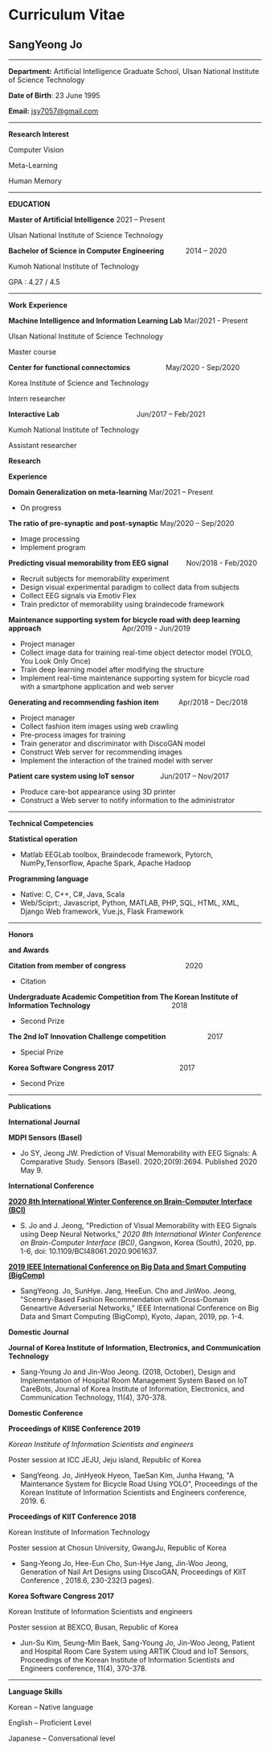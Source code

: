 # Curriculum Vitae

## SangYeong **Jo**

---

**Department:** Artificial Intelligence Graduate School, Ulsan National Institute of Science Technology

**Date of Birth**: 23 June 1995

**Email:** jsy7057@gmail.com

---

**Research Interest**

Computer Vision

Meta-Learning

Human Memory

---

**EDUCATION**

**Master of Artificial Intelligence**                                   2021 – Present

Ulsan National Institute of Science Technology

**Bachelor of Science in Computer Engineering**           2014 – 2020

Kumoh National Institute of Technology

GPA : 4.27 / 4.5

---

**Work** **Experience**

**Machine Intelligence and Information Learning Lab** Mar/2021  - Present

Ulsan National Institute of Science Technology

Master course

**Center for functional connectomics**                            May/2020 - Sep/2020

Korea Institute of Science and Technology

Intern researcher

**Interactive Lab**                                                              Jun/2017 – Feb/2021

Kumoh National Institute of Technology

Assistant researcher

**Research**

**Experience**

**Domain Generalization on meta-learning**                   Mar/2021 – Present

- On progress

**The ratio of pre-synaptic and post-synaptic**               May/2020 – Sep/2020

- Image processing
- Implement program

**Predicting visual memorability from EEG signal**         Nov/2018 - Feb/2020

- Recruit subjects for memorability experiment
- Design visual experimental paradigm to collect data from subjects
- Collect EEG signals via Emotiv Flex
- Train predictor of memorability using braindecode framework

**Maintenance supporting system for bicycle road with deep learning approach**                                                                        Apr/2019 - Jun/2019

- Project manager
- Collect image data for training real-time object detector model (YOLO, You Look Only Once)
- Train deep learning model after modifying the structure
- Implement real-time maintenance supporting system for bicycle road with a smartphone application and web server

**Generating and recommending fashion item**              Apr/2018 – Dec/2018

- Project manager
- Collect fashion item images using web crawling
- Pre-process images for training
- Train generator and discriminator with DiscoGAN model
- Construct Web server for recommending images
- Implement the interaction of the trained model with server

**Patient care system using IoT sensor**                           Jun/2017 – Nov/2017

- Produce care-bot appearance using 3D printer
- Construct a Web server to notify information to the administrator

---

**Technical Competencies**

**Statistical operation**

- Matlab EEGLab toolbox, Braindecode framework, Pytorch, NumPy,Tensorflow, Apache Spark, Apache Hadoop

**Programming language**

- Native: C, C++, C#, Java, Scala
- Web/Sciprt:, Javascript, Python, MATLAB, PHP, SQL, HTML, XML, Django Web framework, Vue.js, Flask Framework

---

**Honors**

**and Awards**

**Citation from member of congress**                                              2020

- Citation

**Undergraduate Academic Competition from The Korean Institute of Information Technology**                                                                2018

- Second Prize

**The 2nd IoT Innovation Challenge competition**                           2017

- Special Prize

**Korea Software Congress 2017**                                                       2017

- Second Prize

---

**Publications**

**International Journal**

**MDPI Sensors (Basel)**

- Jo SY, Jeong JW. Prediction of Visual Memorability with EEG Signals: A Comparative Study. Sensors (Basel). 2020;20(9):2694. Published 2020 May 9.

**International Conference**

**[2020 8th International Winter Conference on Brain-Computer Interface (BCI)](https://ieeexplore.ieee.org/xpl/conhome/9046668/proceeding)**

- S. Jo and J. Jeong, "Prediction of Visual Memorability with EEG Signals using Deep Neural Networks," *2020 8th International Winter Conference on Brain-Computer Interface (BCI)*, Gangwon, Korea (South), 2020, pp. 1-6, doi: 10.1109/BCI48061.2020.9061637.

**[2019 IEEE International Conference on Big Data and Smart Computing (BigComp)](https://ieeexplore.ieee.org/xpl/conhome/8671661/proceeding)**

- SangYeong. Jo, SunHye. Jang, HeeEun. Cho and JinWoo. Jeong, "Scenery-Based Fashion Recommendation with Cross-Domain Geneartive Adverserial Networks," IEEE International Conference on Big Data and Smart Computing (BigComp), Kyoto, Japan, 2019, pp. 1-4.

**Domestic Journal**

**Journal of Korea Institute of Information, Electronics, and Communication Technology**

- Sang-Young Jo and Jin-Woo Jeong. (2018, October), Design and Implementation of Hospital Room Management System Based on IoT CareBots, Journal of Korea Institute of Information, Electronics, and Communication Technology, 11(4), 370-378.

**Domestic Conference**

**Proceedings of KIISE Conference 2019**

*Korean Institute of Information Scientists and engineers*

Poster session at ICC JEJU, Jeju island, Republic of Korea

- SangYeong. Jo, JinHyeok Hyeon, TaeSan Kim, Junha Hwang, "A Maintenance System for Bicycle Road Using YOLO", Proceedings of the Korean Institute of Information Scientists and Engineers conference, 2019. 6.

**Proceedings of KIIT Conference 2018**

Korean Institute of Information Technology

Poster session at Chosun University, GwangJu, Republic of Korea

- Sang-Yeong Jo, Hee-Eun Cho, Sun-Hye Jang, Jin-Woo Jeong, Generation of Nail Art Designs using DiscoGAN, Proceedings of KIIT Conference , 2018.6, 230-232(3 pages).

**Korea Software Congress 2017**

Korean Institute of Information Scientists and engineers

Poster session at BEXCO, Busan, Republic of Korea

- Jun-Su Kim, Seung-Min Baek, Sang-Young Jo, Jin-Woo Jeong, Patient and Hospital Room Care System using ARTIK Cloud and IoT Sensors, Proceedings of the Korean Institute of Information Scientists and Engineers conference, 11(4), 370-378.

---

**Language Skills**

Korean – Native language

English – Proficient Level

Japanese – Conversational level